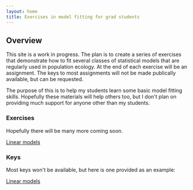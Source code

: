```yaml
---
layout: home
title: Exercises in model fitting for grad students
---
```


## Overview

This site is a work in progress. The plan is to create a series of
exercises that demonstrate how to fit several classes of statistical
models that are regularly used in population ecology. At the end of
each exercise will be an assignment. The keys to most assignments will
not be made publically available, but can be requested. 

The purpose of this is to help my students learn some basic model
fitting skills. Hopefully these materials will help others too, but I
don't plan on providing much support for anyone other than my
students. 



### Exercises

Hopefully there will be many more coming soon.

[Linear models](exercises/lm/lm.md)



### Keys

Most keys won't be available, but here is one provided as an example:

[Linear models](keys/lm/lm-key.html)





